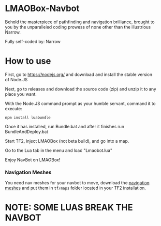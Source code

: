 # LMAOBox-Navbot
Behold the masterpiece of pathfinding and navigation brilliance, brought to you by the unparalleled coding prowess of none other than the illustrious Narrow.

Fully self-coded by: Narrow

# How to use
First, go to https://nodejs.org/ and download and install the stable version of Node.JS

Next, go to releases and download the source code (zip) and unzip it to any place you want.

With the Node.JS command prompt as your humble servant, command it to execute:
```
npm install luabundle
```

Once it has installed, run Bundle.bat and after it finishes run BundleAndDeploy.bat

Start TF2, inject LMAOBox (not beta build), and go into a map.

Go to the Lua tab in the menu and load "Lmaobot.lua"

Enjoy NavBot on LMAOBox!

### Navigation Meshes
You need nav meshes for your navbot to move, download the [navigation meshes](https://github.com/RosneBurgerworks/rosnebot-database/tree/master/nav%20meshes) and put them in ``tf/maps`` folder located in your TF2 installation.

# NOTE: SOME LUAS BREAK THE NAVBOT
